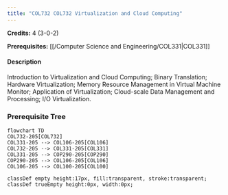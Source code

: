 ```yaml
---
title: "COL732 COL732 Virtualization and Cloud Computing"
---
```

**Credits:** 4 (3-0-2)

**Prerequisites:** [[/Computer Science and Engineering/COL331|COL331]]

#### Description
Introduction to Virtualization and Cloud Computing; Binary Translation; Hardware Virtualization; Memory Resource Management in Virtual Machine Monitor; Application of Virtualization; Cloud-scale Data Management and Processing; I/O Virtualization.

### Prerequisite Tree

```mermaid
flowchart TD
COL732-205[COL732]
COL331-205 --> COL106-205[COL106]
COL732-205 --> COL331-205[COL331]
COL331-205 --> COP290-205[COP290]
COP290-205 --> COL106-205[COL106]
COL106-205 --> COL100-205[COL100]

classDef empty height:17px, fill:transparent, stroke:transparent;
classDef trueEmpty height:0px, width:0px;
```